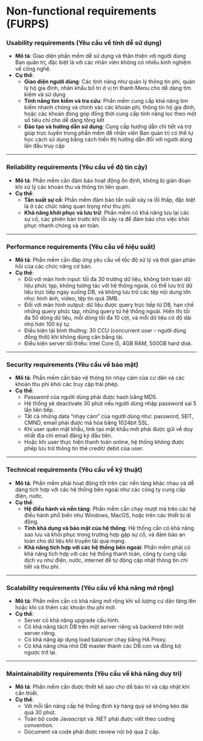 # Non-functional requirements (FURPS)

### **Usability requirements (Yêu cầu về tính dễ sử dụng)**  
- **Mô tả**: Giao diện phần mềm dễ sử dụng và thân thiện với người dùng Ban quản trị, đặc biệt là với các nhân viên không có nhiều kinh nghiệm về công nghệ.
- **Cụ thể**:
    - **Giao diện người dùng**: Các tính năng như quản lý thông tin phí, quản lý hộ gia đình, nhân khẩu bố trí ở vị trí thanh Menu cho dễ dàng tìm kiếm và sử dụng
    - **Tính năng tìm kiếm và tra cứu**: Phần mềm cung cấp khả năng tìm kiếm nhanh chóng và chính xác các khoản phí, thông tin hộ gia đình, hoặc các khoản đóng góp đồng thời cung cấp tính năng lọc theo một số tiêu chí cho dễ dàng tổng kết
    - **Đào tạo và hướng dẫn sử dụng**: Cung cấp hướng dẫn chi tiết và trợ giúp trực tuyến trong phần mềm để nhân viên Ban quản trị có thể tự học cách sử dụng bằng cách hiển thị hướng dẫn đối với người dùng lần đầu truy cập

---

### **Reliability requirements (Yêu cầu về độ tin cậy)**  
- **Mô tả**: Phần mềm cần đảm bảo hoạt động ổn định, không bị gián đoạn khi xử lý các khoản thu và thông tin liên quan.
- **Cụ thể**:
    - **Tần suất sự cố**: Phần mềm đảm bảo tần suất xảy ra lỗi thấp, đặc biệt là ở các chức năng quan trọng như thu phí.
    - **Khả năng khôi phục và lưu trữ**: Phần mềm có khả năng lưu lại các sự cố, các phiên bản trước khi lỗi xảy ra để đảm bảo cho việc khôi phục nhanh chóng và an toàn. 

---

### **Performance requirements (Yêu cầu về hiệu suất)**  
- **Mô tả**: Phần mềm cần đáp ứng yêu cầu về tốc độ xử lý và thời gian phản hồi của các chức năng cơ bản.
- **Cụ thể**:
    - Đối với màn hình input: tối đa 30 trường dữ liệu, không tính toán dữ liệu phức tạp, không tương tác với hệ thống ngoài, có thể lưu trữ dữ liệu trực tiếp ngay xuống DB, và không lưu trữ các tệp nội dung lớn như: hình ảnh, video, tệp tin quá 3MB.
    - Đối với màn hình output: dữ liệu được query trực tiếp từ DB, hạn chế những query phức tạp, những query từ hệ thống ngoài.
Hiển thị tối đa 50 dòng dữ liệu, mỗi dòng tối đa 10 cột, và mỗi dữ liệu có độ dài nhỏ hơn 100 ký tự.
    - Điều kiện tải bình thường: 30 CCU (concurrent user – người dùng đồng thời) khi không dùng cân bằng tải.
    - Điều kiện server tối thiểu: Intel Core i5, 4GB RAM, 500GB hard disk.

---

### **Security requirements (Yêu cầu về bảo mật)**  
- **Mô tả**: Phần mềm cần bảo vệ thông tin nhạy cảm của cư dân và các khoản thu phí khỏi các truy cập trái phép.
- **Cụ thể**:
    - Password của người dùng phải được hash bằng MD5.
    - Hệ thống sẽ deactivate 30 phút nếu người dùng nhập password sai 5 lần liên tiếp.
    - Tất cả những data “nhạy cảm” của người dùng như: password, SĐT, CMND, email phải được mã hóa bằng 1024bit SSL.
    - Khi user quên mật khẩu, link tạo mật khẩu mới phải được gửi về duy nhất địa chỉ email đăng ký đầu tiên.
    - Hoặc khi user thực hiện thanh toán online, hệ thống không được phép lưu trữ thông tin thẻ credit/ debit của user.

---

### **Technical requirements (Yêu cầu về kỹ thuật)**  
- **Mô tả**: Phần mềm phải hoạt động tốt trên các nền tảng khác nhau và dễ dàng tích hợp với các hệ thống bên ngoài như các công ty cung cấp điện, nước.
- **Cụ thể**:
    - **Hệ điều hành và nền tảng**: Phần mềm cần chạy mượt mà trên các hệ điều hành phổ biến như Windows, MacOS, hoặc trên các thiết bị di động.
    - **Tính khả dụng và bảo mật của hệ thống**: Hệ thống cần có khả năng sao lưu và khôi phục trong trường hợp gặp sự cố, và đảm bảo an toàn cho dữ liệu khi truyền tải qua mạng.
    - **Khả năng tích hợp với các hệ thống bên ngoài**: Phần mềm phải có khả năng tích hợp với các hệ thống thanh toán, công ty cung cấp dịch vụ như điện, nước, internet để tự động cập nhật thông tin chi tiết và thu phí.

---

### **Scalability requirements (Yêu cầu về khả năng mở rộng)**  
- **Mô tả**: Phần mềm cần có khả năng mở rộng khi số lượng cư dân tăng lên hoặc khi có thêm các khoản thu phí mới.
- **Cụ thể**:
    - Server có khả năng upgrade cấu hình.
    - Có khả năng tách DB trên một server riêng và backend trên một server riêng.
    - Có khả năng áp dụng load balancer chạy bằng HA Proxy.
    - Có khả năng chia nhỏ DB master thành các DB con và đồng bộ ngược trở lại.

---

### **Maintainability requirements (Yêu cầu về khả năng duy trì)**  
- **Mô tả**: Phần mềm cần được thiết kế sao cho dễ bảo trì và cập nhật khi cần thiết.
- **Cụ thể**:
    - Với mỗi lần nâng cấp hệ thống định kỳ hàng quý sẽ không kéo dài quá 30 phút.
    - Toàn bộ code Javascript và .NET phải được viết theo coding convention.
    - Document và code phải được review nội bộ qua 2 cấp.
